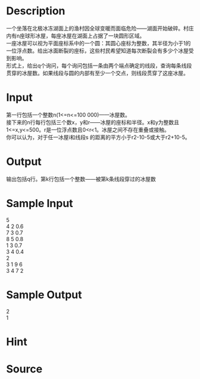 
# Description

<div class="content"><p>一个坐落在北极冰冻湖面上的渔村因全球变暖而面临危险——湖面开始破碎。村庄内有n座球形冰屋，每座冰屋在湖面上占据了一块圆形区域。<br/>
一座冰屋可以视为平面座标系中的一个圆：其圆心座标为整数，其半径为小于1的一位浮点数。给出冰面断裂的座标，这些村民希望知道每次断裂会有多少个冰屋受到影响。<br/>
形式上，给出q个询问，每个询问包括一条由两个端点确定的线段，查询每条线段贯穿的冰屋数。如果线段与圆的内部有至少一个交点，则线段贯穿了这座冰屋。</p></div>

# Input

<div class="content"><p>第一行包括一个整数n(1&lt;=n&lt;=100 000)——冰屋数。<br/>
接下来的n行每行包括三个数x，y和r——冰屋的座标和半径。x和y为整数且1&lt;=x,y&lt;=500。r是一位浮点数且0&lt;r&lt;1。冰屋之间不存在重叠或接触。<br/>
你可以认为，对于任一冰屋i和线段s 的距离的平方小于r2-10-5或大于r2+10-5。</p></div>

# Output

<div class="content"><p>输出包括q行。第k行包括一个整数——被第k条线段穿过的冰屋数</p></div>

# Sample Input

<div class="content"><span class="sampledata">5<br/>
4 2 0.6<br/>
7 3 0.7<br/>
8 5 0.8<br/>
1 3 0.7<br/>
3 4 0.4<br/>
2<br/>
3 1 9 6<br/>
3 4 7 2</span></div>

# Sample Output

<div class="content"><span class="sampledata">2<br/>
1</span></div>

# Hint

<div class="content"><p></p></div>

# Source

<div class="content"><p><a href="problemset.php?search="></a></p></div>

